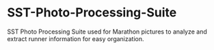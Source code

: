 # SST-Photo-Processing-Suite
SST Photo Processing Suite used for Marathon pictures to analyze and extract runner information for easy organization.

